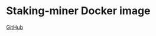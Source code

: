 # Staking-miner Docker image

[GitHub](https://github.com/paritytech/polkadot/tree/master/utils/staking-miner)
